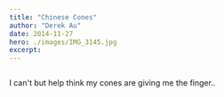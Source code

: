 ```yaml
---
title: "Chinese Cones"
author: "Derek Au"
date: 2014-11-27
hero: ./images/IMG_3145.jpg
excerpt: 
---
```


![]()

I can't but help think my cones are giving me the finger..
